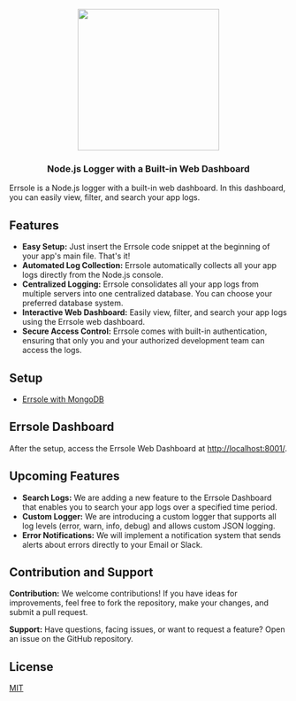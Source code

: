 <p align="center">
  <img src="https://github.com/errsole/errsole.js/assets/3775513/e7499016-cb28-488d-a47d-f1ba24804d2b" width="256"/>

  <h3 align="center">Node.js Logger with a Built-in Web Dashboard</h3>
</p>

Errsole is a Node.js logger with a built-in web dashboard. In this dashboard, you can easily view, filter, and search your app logs.

## Features

* **Easy Setup:** Just insert the Errsole code snippet at the beginning of your app's main file. That's it!
* **Automated Log Collection:** Errsole automatically collects all your app logs directly from the Node.js console.
* **Centralized Logging:** Errsole consolidates all your app logs from multiple servers into one centralized database. You can choose your preferred database system.
* **Interactive Web Dashboard:** Easily view, filter, and search your app logs using the Errsole web dashboard.
* **Secure Access Control:** Errsole comes with built-in authentication, ensuring that only you and your authorized development team can access the logs.

## Setup

* [Errsole with MongoDB](docs/mongodb-storage.md)

## Errsole Dashboard

After the setup, access the Errsole Web Dashboard at [http://localhost:8001/](http://localhost:8001/).

## Upcoming Features

* **Search Logs:** We are adding a new feature to the Errsole Dashboard that enables you to search your app logs over a specified time period.
* **Custom Logger:** We are introducing a custom logger that supports all log levels (error, warn, info, debug) and allows custom JSON logging.
* **Error Notifications:** We will implement a notification system that sends alerts about errors directly to your Email or Slack.

## Contribution and Support

**Contribution:** We welcome contributions! If you have ideas for improvements, feel free to fork the repository, make your changes, and submit a pull request.

**Support:** Have questions, facing issues, or want to request a feature? Open an issue on the GitHub repository.

## License

[MIT](LICENSE)
